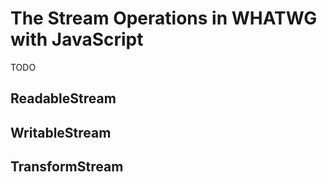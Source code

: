 # The Stream Operations in WHATWG with JavaScript

TODO

## ReadableStream

## WritableStream

## TransformStream

